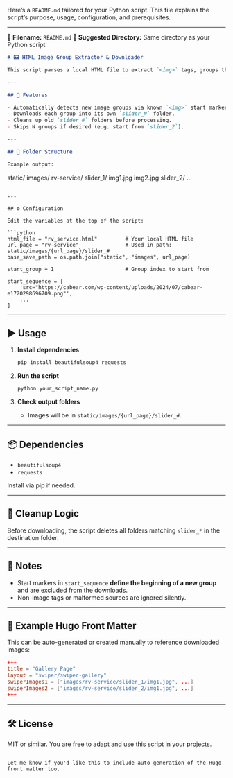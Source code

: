 Here’s a `README.md` tailored for your Python script. This file explains the script’s purpose, usage, configuration, and prerequisites.

---

**📄 Filename:** `README.md`
**📁 Suggested Directory:** Same directory as your Python script

```markdown
# 🖼️ HTML Image Group Extractor & Downloader

This script parses a local HTML file to extract `<img>` tags, groups them based on predefined **start markers**, and downloads the resulting image sets into organized `slider_#` folders. It's ideal for preparing Swiper.js galleries for static site generators like **Hugo**.

---

## 🔧 Features

- Automatically detects new image groups via known `<img>` start markers.
- Downloads each group into its own `slider_N` folder.
- Cleans up old `slider_#` folders before processing.
- Skips N groups if desired (e.g. start from `slider_2`).

---

## 📁 Folder Structure

Example output:

```

static/
images/
rv-service/
slider\_1/
img1.jpg
img2.jpg
slider\_2/
...

````

---

## ⚙️ Configuration

Edit the variables at the top of the script:

```python
html_file = "rv_service.html"         # Your local HTML file
url_page = "rv-service"               # Used in path: static/images/{url_page}/slider_#
base_save_path = os.path.join("static", "images", url_page)

start_group = 1                       # Group index to start from

start_sequence = [
    'src="https://cabear.com/wp-content/uploads/2024/07/cabear-e1720298696709.png"',
    ...
]
````

---

## ▶️ Usage

1. **Install dependencies**

   ```bash
   pip install beautifulsoup4 requests
   ```

2. **Run the script**

   ```bash
   python your_script_name.py
   ```

3. **Check output folders**

   * Images will be in `static/images/{url_page}/slider_#`.

---

## 📦 Dependencies

* `beautifulsoup4`
* `requests`

Install via pip if needed.

---

## 🧼 Cleanup Logic

Before downloading, the script deletes all folders matching `slider_*` in the destination folder.

---

## 📄 Notes

* Start markers in `start_sequence` **define the beginning of a new group** and are excluded from the downloads.
* Non-image tags or malformed sources are ignored silently.

---

## 📂 Example Hugo Front Matter

This can be auto-generated or created manually to reference downloaded images:

```toml
+++
title = "Gallery Page"
layout = "swiper/swiper-gallery"
swiperImages1 = ["images/rv-service/slider_1/img1.jpg", ...]
swiperImages2 = ["images/rv-service/slider_2/img1.jpg", ...]
+++
```

---

## 🛠️ License

MIT or similar. You are free to adapt and use this script in your projects.

```

Let me know if you'd like this to include auto-generation of the Hugo front matter too.
```
